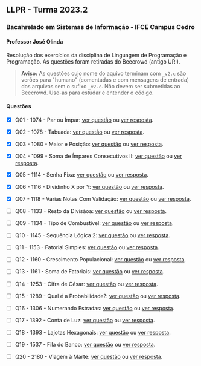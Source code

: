 ## LLPR - Turma 2023.2

### Bacahrelado em Sistemas de Informação - IFCE Campus Cedro

#### Professor José Olinda

Resolução dos exercícios da disciplina de Linguagem de Programação e Programação. As questões foram retiradas do Beecrowd (antigo URI).

> **Aviso:** As questões cujo nome do aquivo terminam com `_v2.c` são verões para "humano" (comentadas e com mensagens de entrada) dos arquivos sem o sufixo `_v2.c`. Não devem ser submetidas ao Beecrowd. Use-as para estudar e entender o código.

#### Questões

- [x] Q01 - 1074 - Par ou Ímpar: [ver questão](https://www.beecrowd.com.br/judge/pt/problems/view/1074) ou [ver resposta](https://raw.githubusercontent.com/joseolinda/Lista_Repeticoes_Beecrowd/main/1.1074_par_ou_impar.c).

- [x] Q02 - 1078 - Tabuada: [ver questão](https://www.beecrowd.com.br/judge/pt/problems/view/1078) ou [ver resposta](https://raw.githubusercontent.com/joseolinda/Lista_Repeticoes_Beecrowd/main/2.1078_tabuada.c).

- [X] Q03 - 1080 - Maior e Posição: [ver questão](https://www.beecrowd.com.br/judge/pt/problems/view/1080) ou [ver resposta](https://raw.githubusercontent.com/joseolinda/Lista_Repeticoes_Beecrowd/main/3.1080_maior_e_posicao.c).

- [x] Q04 - 1099 - Soma de Ímpares Consecutivos II: [ver questão](https://www.beecrowd.com.br/judge/pt/problems/view/1099) ou [ver resposta](https://raw.githubusercontent.com/joseolinda/Lista_Repeticoes_Beecrowd/main/4.1099_soma_impares.c).

- [X] Q05 - 1114 - Senha Fixa: [ver questão](https://www.beecrowd.com.br/judge/pt/problems/view/1114) ou [ver resposta](https://raw.githubusercontent.com/joseolinda/Lista_Repeticoes_Beecrowd/main/5.1014_senha_fixa.c).

- [x] Q06 - 1116 - Dividinho X por Y: [ver questão](https://www.beecrowd.com.br/judge/pt/problems/view/1116) ou [ver resposta](https://raw.githubusercontent.com/joseolinda/Lista_Repeticoes_Beecrowd/main/6.1116_dividindo_x_y.c).

- [x] Q07 - 1118 - Várias Notas Com Validação: [ver questão](https://www.beecrowd.com.br/judge/pt/problems/view/1118) ou [ver resposta](https://raw.githubusercontent.com/joseolinda/Lista_Repeticoes_Beecrowd/main/7.1118_notas_validacao.c).

- [ ] Q08 - 1133 - Resto da Divisãoa: [ver questão](https://www.beecrowd.com.br/judge/pt/problems/view/1133) ou [ver resposta](https://raw.githubusercontent.com/joseolinda/Lista_Repeticoes_Beecrowd/main/8.1133_resto_divisao.c).

- [ ] Q09 - 1134 - Tipo de Combustível: [ver questão](https://www.beecrowd.com.br/judge/pt/problems/view/1134) ou [ver resposta](https://raw.githubusercontent.com/joseolinda/Lista_Repeticoes_Beecrowd/main/9.1134_tipo_combustivel.c).

- [ ] Q10 - 1145 - Sequência Lógica 2: [ver questão](https://www.beecrowd.com.br/judge/pt/problems/view/1145) ou [ver resposta](https://raw.githubusercontent.com/joseolinda/Lista_Repeticoes_Beecrowd/main/10.1145_sequencia_logica_2.c).

- [ ] Q11 - 1153 - Fatorial Simples: [ver questão](https://www.beecrowd.com.br/judge/pt/problems/view/1153) ou [ver resposta](https://raw.githubusercontent.com/joseolinda/Lista_Repeticoes_Beecrowd/main/11.1153_fatorial_simples.c).

- [ ] Q12 - 1160 - Crescimento Populacional: [ver questão](https://www.beecrowd.com.br/judge/pt/problems/view/1160) ou [ver resposta](https://raw.githubusercontent.com/joseolinda/Lista_Repeticoes_Beecrowd/main/12.1160_crescimento_populacional.c).

- [ ] Q13 - 1161 - Soma de Fatoriais: [ver questão](https://www.beecrowd.com.br/judge/pt/problems/view/1161) ou [ver resposta](https://raw.githubusercontent.com/joseolinda/Lista_Repeticoes_Beecrowd/main/13.1161_soma_fatoriais.c).

- [ ] Q14 - 1253 - Cifra de César: [ver questão](https://www.beecrowd.com.br/judge/pt/problems/view/1253) ou [ver resposta](https://raw.githubusercontent.com/joseolinda/Lista_Repeticoes_Beecrowd/main/14.1253_cifra_cesar.c).

- [ ] Q15 - 1289 - Qual é a Probabilidade?: [ver questão](https://www.beecrowd.com.br/judge/pt/problems/view/1289) ou [ver resposta](https://raw.githubusercontent.com/joseolinda/Lista_Repeticoes_Beecrowd/main/15.1289_qual_probabilidade.c).

- [ ] Q16 - 1306 - Numerando Estradas: [ver questão](https://www.beecrowd.com.br/judge/pt/problems/view/1306) ou [ver resposta](https://raw.githubusercontent.com/joseolinda/Lista_Repeticoes_Beecrowd/main/16.1306_numerando_estradas.c).

- [ ] Q17 - 1392 - Conta de Luz: [ver questão](https://www.beecrowd.com.br/judge/pt/problems/view/1392) ou [ver resposta](https://raw.githubusercontent.com/joseolinda/Lista_Repeticoes_Beecrowd/main/17.1392_conta_luz.c).

- [ ] Q18 - 1393 - Lajotas Hexagonais: [ver questão](https://www.beecrowd.com.br/judge/pt/problems/view/1393) ou [ver resposta](https://raw.githubusercontent.com/joseolinda/Lista_Repeticoes_Beecrowd/main/18.1393_lajotas_hexagonais.c).

- [ ] Q19 - 1537 - Fila do Banco: [ver questão](https://www.beecrowd.com.br/judge/pt/problems/view/1537) ou [ver resposta](https://raw.githubusercontent.com/joseolinda/Lista_Repeticoes_Beecrowd/main/19.1537_fila_banco.c).

- [ ] Q20 - 2180 - Viagem à Marte: [ver questão](https://www.beecrowd.com.br/judge/pt/problems/view/2180) ou [ver resposta](https://raw.githubusercontent.com/joseolinda/Lista_Repeticoes_Beecrowd/main/20.2180_viagem_marte.c).
